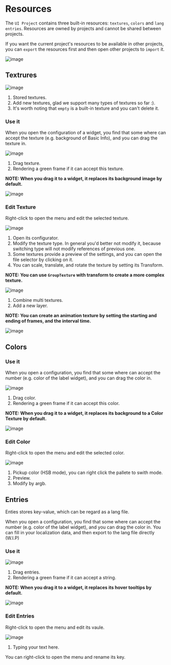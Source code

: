 # Resources

The `UI Project` contains three built-in resources: `textures`, `colors` and `lang entries`.
Resources are owned by projects and cannot be shared between projects.

If you want the current project's resources to be available in other projects, you can `export` the resources first and then open other projects to `import` it.

![image](https://user-images.githubusercontent.com/18493855/207118889-eb6a0d13-5991-4f92-b397-e32cb17e2d9a.png)


## Textrures
![image](https://user-images.githubusercontent.com/18493855/207118279-5bd121bc-7996-41c1-9971-31d977c9b9e5.png)

1. Stored textures.
2. Add new textures, glad we support many types of textures so far :).
3. It's worth noting that `empty` is a built-in texture and you can't delete it.

### Use it
When you open the configuration of a widget, you find that some where can accept the texture (e.g. background of Basic Info), and you can drag the texture in.

![image](https://user-images.githubusercontent.com/18493855/207120061-c1bed1fb-0aa4-4f23-aa8f-ff8768444e9a.png)

1. Drag texture.
2. Rendering a green frame if it can accept this texture.

**NOTE: When you drag it to a widget, it replaces its background image by default.**

![image](https://user-images.githubusercontent.com/18493855/207120775-5f3dd588-782a-4258-9436-a78d1f9b8e4f.png)

### Edit Texture
Right-click to open the menu and edit the selected texture.

![image](https://user-images.githubusercontent.com/18493855/207121897-592cecfb-45e4-489e-9614-e6397f8d51ed.png)
1. Open its configurator.
2. Modify the texture type. In general you'd better not modify it, because switching type will not modify references of previous one.
3. Some textures provide a preview of the settings, and you can open the file selector by clicking on it.
4. You can scale, translate, and rotate the texture by setting its Transform.

**NOTE: You can use `GroupTexture` with transform to create a more complex texture.**

![image](https://user-images.githubusercontent.com/18493855/207123282-4fa17b0f-f82c-4ffb-b483-8d224cafc670.png)
1. Combine multi textures.
2. Add a new layer.

**NOTE: You can create an animation texture by setting the starting and ending of frames, and the interval time.**

![image](https://user-images.githubusercontent.com/18493855/207124029-113ef4fd-e599-4a0c-b28c-467bd7141e1c.png)


## Colors

### Use it
When you open a configuration, you find that some where can accept the number (e.g. color of the label widget), and you can drag the color in.

![image](https://user-images.githubusercontent.com/18493855/207125094-5c023c4d-8582-46fc-86cc-3b17171f4d3f.png)

1. Drag color.
2. Rendering a green frame if it can accept this color.

**NOTE: When you drag it to a widget, it replaces its background to a Color Texture by default.**

![image](https://user-images.githubusercontent.com/18493855/207125654-4403fddd-7108-4873-84e8-bab76e5e95bc.png)

### Edit Color
Right-click to open the menu and edit the selected color.

![image](https://user-images.githubusercontent.com/18493855/207126473-73db777c-ebb9-4920-a102-90d40360fea2.png)

1. Pickup color (HSB mode), you can right click the pallete to swith mode.
2. Preview.
3. Modify by argb.

## Entries

Enties stores key-value, which can be regard as a lang file.

When you open a configuration, you find that some where can accept the number (e.g. color of the label widget), and you can drag the color in.
You can fill in your localization data, and then export to the lang file directly (W.I.P)

### Use it

![image](https://user-images.githubusercontent.com/18493855/207215664-ff2cfc9b-519d-4907-8683-2922f3ad4032.png)

1. Drag entries.
2. Rendering a green frame if it can accept a string.

**NOTE: When you drag it to a widget, it replaces its hover tooltips by default.**

![image](https://user-images.githubusercontent.com/18493855/207215796-5e61a6e1-bc90-47c4-9282-48c1474b48b6.png)

### Edit Entries
Right-click to open the menu and edit its vaule.

![image](https://user-images.githubusercontent.com/18493855/207215986-83e17a3f-fe3a-4fe5-9f71-fb3f0bbdf0b4.png)

1. Typing your text here.

You can right-click to open the menu and rename its key.